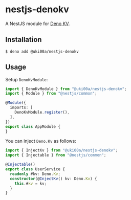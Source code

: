 # nestjs-denokv

A NestJS module for [Deno KV](https://github.com/denoland/denokv).

## Installation

```shell
$ deno add @uki00a/nestjs-denokv
```

## Usage

Setup `DenoKvModule`:

```typescript
import { DenoKvModule } from "@uki00a/nestjs-denokv";
import { Module } from "@nestjs/common";

@Module({
  imports: [
    DenoKvModule.register(),
  ],
})
export class AppModule {
}
```

You can inject `Deno.Kv` as follows:

```typescript
import { InjectKv } from "@uki00a/nestjs-denokv";
import { Injectable } from "@nestjs/common";

@Injectable()
export class UserService {
  readonly #kv: Deno.Kv;
  constructor(@InjectKv() kv: Deno.Kv) {
    this.#kv = kv;
  }
}
```
